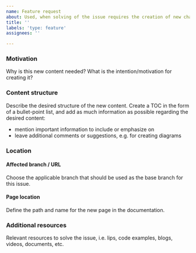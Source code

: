 ```yaml
---
name: Feature request
about: Used, when solving of the issue requires the creation of new chapters and/or pages in the documentation, that did not exist before.
title: ''
labels: 'type: feature'
assignees: ''

---
```


### Motivation
Why is this new content needed?
What is the intention/motivation for creating it?

### Content structure
Describe the desired structure of the new content.
Create a TOC in the form of a bullet-point list, and add as much information as possible regarding the desired content:
- mention important information to include or emphasize on
- leave additional comments or suggestions, e.g. for creating diagrams

### Location

#### Affected branch / URL
Choose the applicable branch that should be used as the base branch for this issue.

#### Page location
Define the path and name for the new page in the documentation.

### Additional resources
Relevant resources to solve the issue, i.e. lips, code examples, blogs, videos, documents, etc.
